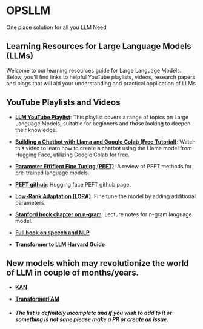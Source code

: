 # OPSLLM
One place solution for all you LLM Need

## Learning Resources for Large Language Models (LLMs)

Welcome to our learning resources guide for Large Language Models. Below, you'll find links to helpful YouTube playlists, videos, research papers and blogs that will aid your understanding and practical application of LLMs.

## YouTube Playlists and Videos

- **[LLM YouTube Playlist](https://www.youtube.com/playlist?list=PLz-ep5RbHosU2hnz5ejezwaYpdMutMVB0)**: This playlist covers a range of topics on Large Language Models, suitable for beginners and those looking to deepen their knowledge.

- **[Building a Chatbot with Llama and Google Colab (Free Tutorial)](https://www.youtube.com/watch?v=Z6sCl6abJj4)**: Watch this video to learn how to create a chatbot using the Llama model from Hugging Face, utilizing Google Colab for free.
- **[Parameter Effifient Fine Tuning (PEFT)](https://arxiv.org/pdf/2312.12148)**: A review of PEFT methods for pre-trained language models.
- **[PEFT github](https://github.com/huggingface/peft#)**: Hugging face PEFT github page.
- **[Low-Rank Adaptation (LORA)](https://arxiv.org/pdf/2106.09685)**: Fine tune the model by adding additional parameters.
- **[Stanford book chapter on n-gram](https://web.stanford.edu/~jurafsky/slp3/3.pdf)**: Lecture notes for n-gram language model.
- **[Full book on speech and NLP](https://web.stanford.edu/~jurafsky/slp3/ed3bookfeb3_2024.pdf)**
- **[Transformer to LLM Harvard Guide](https://scholar.harvard.edu/binxuw/classes/machine-learning-scratch/materials/transformers)**
## New models which may revolutionize the world of LLM in couple of months/years. 

- **[KAN](https://kindxiaoming.github.io/pykan/intro.html)**

- **[TransformerFAM](https://arxiv.org/abs/2404.09173)**


- ##### The list is definitely incomplete and if you wish to add to it or something is not sane please make a PR or create an issue. 
